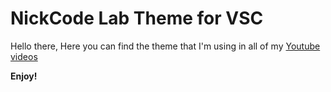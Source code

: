 # NickCode Lab Theme for VSC
Hello there, Here you can find the theme that I'm using in all of my [Youtube videos](https://www.youtube.com/@nickodelab)

**Enjoy!**
